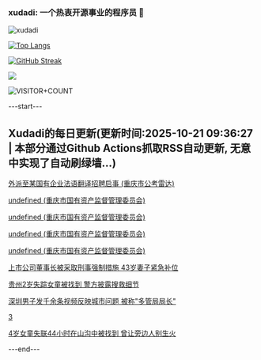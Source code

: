 ### xudadi: 一个热衷开源事业的程序员 👋

![xudadi](https://github-readme-stats-git-masterorgs-github-readme-stats-team.vercel.app/api?username=xudadi)

[![Top Langs](https://github-readme-stats.vercel.app/api/top-langs/?username=xudadi)](https://github.com/anuraghazra/github-readme-stats)

[![GitHub Streak](https://streak-stats.demolab.com?user=xudadi&locale=zh_Hans)](https://git.io/streak-stats)

![](https://raw.githubusercontent.com/xudadi/xudadi/main/assets/github-contribution-grid-snake.svg)

![VISITOR+COUNT](https://komarev.com/ghpvc/?username=xudadi&label=VISITOR+COUNT)


---start---

## Xudadi的每日更新(更新时间:2025-10-21 09:36:27 | 本部分通过Github Actions抓取RSS自动更新, 无意中实现了自动刷绿墙...)

[外派至某国有企业法语翻译招聘启事 (重庆市公考雷达)](https://www.gongkaoleida.com/article/2656053)

[undefined (重庆市国有资产监督管理委员会)](https://dadilab.github.io/feeds/all.xml)

[undefined (重庆市国有资产监督管理委员会)](https://dadilab.github.io/feeds/all.xml)

[undefined (重庆市国有资产监督管理委员会)](https://dadilab.github.io/feeds/all.xml)

[undefined (重庆市国有资产监督管理委员会)](https://dadilab.github.io/feeds/all.xml)

[上市公司董事长被采取刑事强制措施 43岁妻子紧急补位](https://m.163.com/news/article/KCBL5BM40512B07B.html)

[贵州2岁失踪女童被找到 警方披露搜救细节](https://m.163.com/news/article/KCB5S4KA051492T3.html)

[深圳男子发千余条视频反映城市问题 被称"多管局局长"](https://m.163.com/news/article/KCB43D2D053469LG.html)

[3](https://m.163.com/touch/news/sub/domestic)

[4岁女童失联44小时在山沟中被找到 曾让旁边人别生火](https://m.163.com/news/article/KCBE5ULO053469LG.html)

---end---
